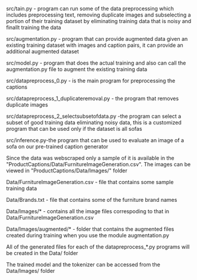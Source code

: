 src/tain.py - program can run some of the data preprocessing  which includes preprocessing text, removing duplicate images and subselecting a portion of their training dataset by eliminating training data that is noisy and finallt training the data

src/augmentation.py - program that can provide augmented data given an existing training dataset with images and caption pairs, it can 
provide an additional augmented dataset

src/model.py - program that does the actual training and also can call the augmentation.py file to augment the existing training data

src/datapreprocess_0.py - is the main program for preprocessing the captions

src/datapreprocess_1_duplicateremoval.py - the program that removes duplicate images

src/datapreprocess_2_selectsubsetofdata.py -the program  can select a subset of good training data eliminating noisy data, this is a customized program that can be used only if the dataset is all sofas 

src/inference.py-the program that can be used to evaluate an image of a sofa on our pre-trained caption generator

Since the data was webscraped only a sample of it is available in the "ProductCaptions/Data/FurnitureImageGeneration.csv". The images can be viewed in "ProductCaptions/Data/Images/" folder

Data/FurnitureImageGeneration.csv - file that contains some sample training data

Data/Brands.txt - file that contains some of the furniture brand names 

Data/Images/* - contains all the image files correspoding to that in Data/FurnitureImageGeneration.csv 

Data/Images/augmented/* - folder that contains the augmented files created during training when you use the module augmentation.py 

All of the generated files for each of the datapreprocess_*.py programs will be created in the Data/ folder

The trained model and the tokenizer can be accessed from the Data/Images/ folder



